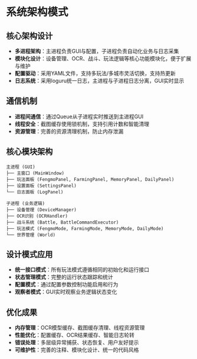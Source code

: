 # 系统架构模式

## 核心架构设计
- **多进程架构**：主进程负责GUI与配置，子进程负责自动化业务与日志采集
- **模块化设计**：设备管理、OCR、战斗、玩法逻辑等核心功能模块化，便于扩展与维护
- **配置驱动**：采用YAML文件，支持多玩法/多城市灵活切换，支持热更新
- **日志系统**：采用loguru统一日志，主进程与子进程日志分离，GUI实时显示

## 通信机制
- **进程间通信**：通过Queue从子进程实时推送到主进程GUI
- **线程安全**：截图缓存使用锁机制，支持引用计数和智能清理
- **资源管理**：完善的资源清理机制，防止内存泄漏

## 核心模块架构
```
主进程 (GUI)
├── 主窗口 (MainWindow)
├── 玩法面板 (FengmoPanel, FarmingPanel, MemoryPanel, DailyPanel)
├── 设置面板 (SettingsPanel)
└── 日志面板 (LogPanel)

子进程 (业务逻辑)
├── 设备管理 (DeviceManager)
├── OCR识别 (OCRHandler)
├── 战斗系统 (Battle, BattleCommandExecutor)
├── 玩法模式 (FengmoMode, FarmingMode, MemoryMode, DailyMode)
└── 世界管理 (World)
```

## 设计模式应用
- **统一接口模式**：所有玩法模式遵循相同的初始化和运行接口
- **状态管理模式**：完整的运行状态跟踪和统计
- **配置模式**：通过配置参数控制功能启用和行为
- **观察者模式**：GUI实时观察业务逻辑状态变化

## 优化成果
- **内存管理**：OCR模型缓存、截图缓存清理、线程资源管理
- **性能优化**：配置缓存、OCR结果缓存、智能日志轮转
- **错误处理**：多层级异常捕获、状态恢复、用户友好提示
- **可维护性**：完善的注释、模块化设计、统一的代码风格 
